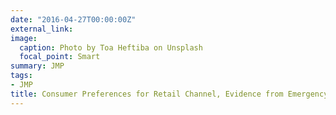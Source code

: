 ```yaml
---
date: "2016-04-27T00:00:00Z"
external_link: 
image:
  caption: Photo by Toa Heftiba on Unsplash
  focal_point: Smart
summary: JMP
tags:
- JMP
title: Consumer Preferences for Retail Channel, Evidence from Emergency Contraceptives
---
```

